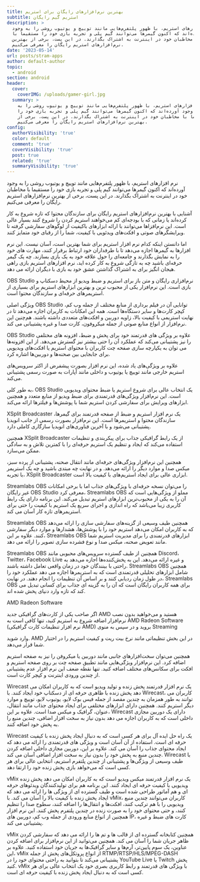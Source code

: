 ```yaml
---
title: بهترین نرم‌افزار‌های رایگان برای استریم
subtitle: استریم گیم رایگان
description: >
  نرم افزار‌های استریم، با ظهور پلتفرم‌هایی مانند توییچ و یوتیوب روشی را به وجود
  آورده‌اند که اکنون گیمر‌ها می‌توانند گیم پلی و تجربه بازی خود را مستقیما با
  مخاطبان خود در اینترنت به اشتراک بگذارند. در این پست، برخی از بهترین
  نرم‌افزارهای استریم رایگان را معرفی می‌کنیم.
date: '2023-05-14'
url: posts/stram-apps
author: default-author
topic:
  - android
section: android
header:
  cover:
    coverIMG: /uploads/gamer-girl.jpg
  summary: >
    نرم افزار‌های استریم، با ظهور پلتفرم‌هایی مانند توییچ و یوتیوب روشی را به
    وجود آورده‌اند که اکنون گیمر‌ها می‌توانند گیم پلی و تجربه بازی خود را
    مستقیما با مخاطبان خود در اینترنت به اشتراک بگذارند. در این پست، برخی از
    بهترین نرم‌افزارهای استریم رایگان را معرفی می‌کنیم.
config:
  authorVisibility: 'true'
  color: default
  comment: 'true'
  coverVisibility: 'true'
  post: true
  related: 'true'
  summaryVisibility: 'true'
---
```

نرم افزار‌های استریم، با ظهور پلتفرم‌هایی مانند توییچ و یوتیوب روشی را به وجود آورده‌اند که اکنون گیمر‌ها می‌توانند گیم پلی و تجربه بازی خود را مستقیما با مخاطبان خود در اینترنت به اشتراک بگذارند. در این پست، برخی از بهترین نرم‌افزارهای استریم رایگان را معرفی می‌کنیم.



آشنایی با بهترین نرم‌افزار‌های استریم رایگان برای سازندگان محتوا که تازه شروع به کار کرده‌اند یا زمانی که با بودجه‌ای کم می‌خواهند استریم کردن را شروع کنند بسیار عالی است. این نرم‌افزا‌ها می‌توانند با ارائه ابزارهای باکیفیت از لوگو‌های سفارشی گرفته تا ویرایشگرهای صوتی و افکت‌های ویدئویی با کیفیت، شما را از رقبای خود متمایز کنند.



اما دانستن اینکه کدام نرم افزار استریم برای شما بهترین است، آسان نیست. این نرم افزار‌ها به گیمرها اجازه می‌دهد تا با طرفداران خود ارتباط برقرار کنند، مهارت های خود را به نمایش بگذارند و جامعه‌ای را حول علاقه خود به یک بازی بسازند. چه یک گیمر حرفه‌ای باشید چه به تازگی شروع به کار کرده اید، نرم افزار‌های استریم بازی راهی هیجان انگیز برای به اشتراک گذاشتن عشق خود به بازی با دیگران ارائه می دهد. 





OBS Studio نرم‌افزاری رایگان و متن باز برای استریم و ضبط ویدیو از محیط دسکتاپ و بازی‌ است. این نرم‌افزار یکی از محبوب ترین و بهترین ابزارهای استریم برای بسیاری از استریمر‌های حرفه‌ای و سازندگان محتوا است.



ویژگی اصلی OBS Studio توانایی آن در فیلم برداری از منابع مختلف از جمله وب کم، کپچر کارت‌‌ها و سایر دستگاه‌ها است. همه این امکانات به کاربران اجازه می‌دهد تا در نهایت استریمی با کیفیت بالا، زاویه‌ دوربین و افکت‌های متعددی داشته باشند. هم‌چنین این نرم‌افزار از انواع منابع صوتی از جمله میکروفون، کارت صدا و غیره پشتیبانی می کند.



 OBS Studio علاوه بر ویژگی های قدرتمند خود برای پخش و ضبط، افزونه های مختلفی را نیز پشتیبانی می‌کند که عملکرد آن را حتی بیشتر نیز گسترش می‌دهد. از این افزونه‌ها می توان به یکپارچه سازی صفحه چت کاربران با محتوای استریم یا افکت‌های ویدیویی برای جابجایی بین صحنه‌ها و دوربین‌ها اشاره کرد.



علاوه بر ویژگی‌های یاد شده، این نرم افزار بصورت پیشفرض از اکثر سرویس‌های استریم خارجی مانند توییچ یا یوتیوب و داخلی مانند آپارات به صورت رسمی پشتیبانی می‌کند.



به طور کلی، OBS Studio یک انتخاب عالی برای شروع استریم یا ضبط محتوای ویدیویی است.  این نرم‌افزار ویژگی‌های قدرتمندی برای ضبط ویدیو از منابع متعدد و همچنین ابزارهای ویرایش برای سفارشی کردن استریم شما با پوشش‌ها و فیلترها ارائه می‌کند.











XSplit Broadcaster یک نرم افزار استریم و ضبط از صفحه قدرتمند برای گیمرها، سازندگان محتوا و استریمرها است. این نرم‌افزار بصورت رسمی از جانب انویدیا پشتیبانی می‌شود و با آخرین فناوری‌های انویدیا سازگاری کاملی دارد.



همچنین XSplit Broadcaster از یک رابط گرافیکی جذاب برای پیکربندی و تنظیمات استفاده می‌کند که ایجاد و تنظیم یک استریم‌ حرفه‌ای را با کمترین تلاش و به سادگی ممکن می‌سازد.



همچنین این نرم‌افزار ویژگی‌های حرفه‌ای مانند انتقال صحنه، پشتیبانی از پرده سبز، میکس صدا و موارد دیگر را ارائه می‌دهد. و در نهایت چه مبتدی باشید و چه یک استریمر با تجربه، XSplit Broadcaster ابزاری عالی برای ایجاد استریم‌های با کیفیت بالا است.









Streamlabs OBS را می‌توان نسخه حرفه‌ای با ویژگی‌های جذاب اما با برخی امکانات غیر رایگان OBS Studio معرفی کرد، Streamlabs OBS مملو از ویژگی‌هایی است که آن را به یکی از محبوب‌ترین ابزار‌های استریم تبدیل می‌کند. این برنامه دارای یک رابط کاربری زیبا می‌باشد که راه اندازی و اجرای سریع یک استریم با کیفیت را حتی برای استریمرهای تازه کار آسان می کند.



Streamlabs OBS همچنین طیف وسیعی از گزینه‌های سفارشی‌ سازی را ارائه می‌دهد که به کاربران امکان می‌دهد استریم‌ خود را با پوشش‌ها، هشدارها و موارد دیگر سفارشی کنند. علاوه بر این، Streamlabs OBS ابزارهای قدرتمندی را برای مدیریت استریم شما مانند تعویض صحنه، میکس صدا و نوع فشرده سازی تصویر را ارائه می دهد.



Streamlabs OBS همچنین از طیف گسترده سرویس‌های محبوبی مانند Discord، Twitter، Facebook Live و غیره ارائه می‌دهد. این به پخش‌کننده‌ها اجازه می‌دهد به راحتی با بینندگان خود در زمان واقعی تعامل داشته باشند. Streamlabs OBS همچنین شامل ابزارهای تحلیلی قدرتمندی است که به استریمرها اجازه می دهد عملکرد خود را در طول زمان ردیابی کنند و بر اساس آن تنظیمات را انجام دهند. در نهایت، Streamlabs OBS برای همه کاربران رایگان است که آن را به گزینه ای جذاب برای کسانی تبدیل می کند که تازه وارد دنیای پخش شده اند.







AMD Radeon Software

اگر صاحب یکی از کارت‌های گرافیکی جدید AMD هستید و می‌خواهید بدون نصب نرم‌افزار اضافه شروع به استریم کنید، تنها کافی است به AMD Radeon Software (نرم افزار تنظیمات کارت گرافیکی AMD) بروید و در سپس به منوی Streaming

وارد شوید. AMD در این بخش تنظیماتی مانند نرخ بیت ریت و کیفیت استریم را در اختیار شما قرار می‌دهد.

همچنین می‌توان سخت‌افزار‌‌های جانبی مانند دوربین یا میکروفن را نیز به صفحه استریم اضافه کرد. این نرم‌افزار ویژگی‌هایی مانند تطبیق صفحه چت بر روی صفحه استریم و افکت برای سکانس‌های مختلف اضافه کنید. تنها نقطه ضعف این نرم افزار عدم پشتیبانی از چندین ورودی اینترنت و کپچر کارت است. 











Wirecast یک نرم افزار قدرتمند پخش زنده و تولید ویدیو است که به کاربران امکان می دهد پخش زنده با ظاهری حرفه ای از دسکتاپ خود ایجاد کنند. با Wirecast، کاربران می توانند به طور همزمان به چندین مقصد از جمله فیس بوک لایو، یوتیوب لایو، توییچ و موارد دیگر استریم کنند. همچنین دارای ابزارهای مختلفی برای ایجاد محتوای جذاب مانند انتقال، عنوان، گرافیک و میکس صدا است. علاوه بر این، Wirecast دارای یک دوربین مجازی داخلی است که به کاربران اجازه می دهد بدون نیاز به سخت افزار اضافی، چندین منبع را به پخش خود اضافه کنند.



Wirecast یک راه حل ایده آل برای هر کسی است که به دنبال ایجاد پخش زنده با کیفیت حرفه ای است. استفاده از آن آسان است و ویژگی های قدرتمندی را ارائه می دهد که ایجاد محتوای جذاب را آسان می کند. علاوه بر این، دوربین مجازی داخلی اضافه کردن چندین منبع به پخش خود را بدون نیاز به سخت افزار اضافی آسان می کند. Wirecast با طیف وسیعی از ویژگی‌ها و پشتیبانی از چندین پلتفرم استریم، انتخابی عالی برای هر کسی است که می‌خواهد بازی پخش زنده خود را ارتقا دهد.



vMix یک نرم افزار قدرتمند میکس ویدیو است که به کاربران امکان می دهد پخش زنده ویدیویی با کیفیت حرفه ای ایجاد کنند. این برنامه هم برای تولیدکنندگان ویدئوهای حرفه ای و هم آماتور طراحی شده است و طیف گسترده ای از ویژگی ها را ارائه می دهد که ایجاد پخش زنده با کیفیت بالا را آسان می کند. با vMix، کاربران می‌توانند چندین منبع ویدیویی را با هم ترکیب کنند، افکت‌ها و انتقال‌ها را اضافه کنند، سطوح صدا را تنظیم کنند، و حتی محتوای خود را به صورت زنده در چندین پلتفرم پخش کنند. این نرم افزار همچنین از انواع منابع ورودی از جمله وب کم، دوربین های IP، کارت های ضبط و غیره پشتیبانی می کند.



vMix همچنین کتابخانه گسترده ای از قالب ها و تم ها را ارائه می دهد که سفارشی کردن ظاهر جریان شما را آسان می کند. همچنین می‌توانید از این نرم‌افزار برای اضافه کردن عناوین، یک سوم پایین‌تر، آرم‌ها و سایر گرافیک‌ها به جریان خود استفاده کنید. علاوه بر این، vMix از انواع پروتکل‌های پخش از جمله RTMP/RTSP/HLS/MPEG-DASH پشتیبانی می‌کند تا بتوانید به راحتی محتوای خود را در YouTube Live یا Twitch پخش کنید. vMix با ویژگی های قدرتمند و رابط کاربری بصری خود یک انتخاب عالی برای هر کسی است که به دنبال ایجاد پخش زنده با کیفیت حرفه ای است.
